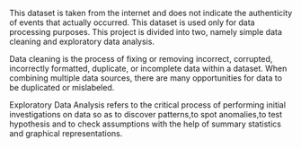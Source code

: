 This dataset is taken from the internet and does not indicate the authenticity of events that actually occurred. This dataset is used only for data processing purposes. This project is divided into two, namely simple data cleaning and exploratory data analysis. 

Data cleaning is the process of fixing or removing incorrect, corrupted, incorrectly formatted, duplicate, or incomplete data within a dataset. When combining multiple data sources, there are many opportunities for data to be duplicated or mislabeled. 

Exploratory Data Analysis refers to the critical process of performing initial investigations on data so as to discover patterns,to spot anomalies,to test hypothesis and to check assumptions with the help of summary statistics and graphical representations.
